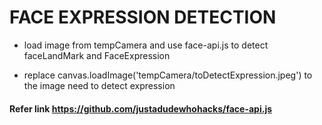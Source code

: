# FACE EXPRESSION DETECTION

- load image from tempCamera and use face-api.js to detect faceLandMark and FaceExpression

- replace canvas.loadImage('tempCamera/toDetectExpression.jpeg') to the image need to detect expression


#### Refer link  https://github.com/justadudewhohacks/face-api.js